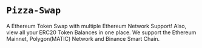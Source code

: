 # `Pizza-Swap`

A Ethereum Token Swap with multiple Ethereum Network Support! Also, view all your ERC20 Token Balances in one place. We support the Ethereum Mainnet, Polygon(MATIC) Network and Binance Smart Chain.
